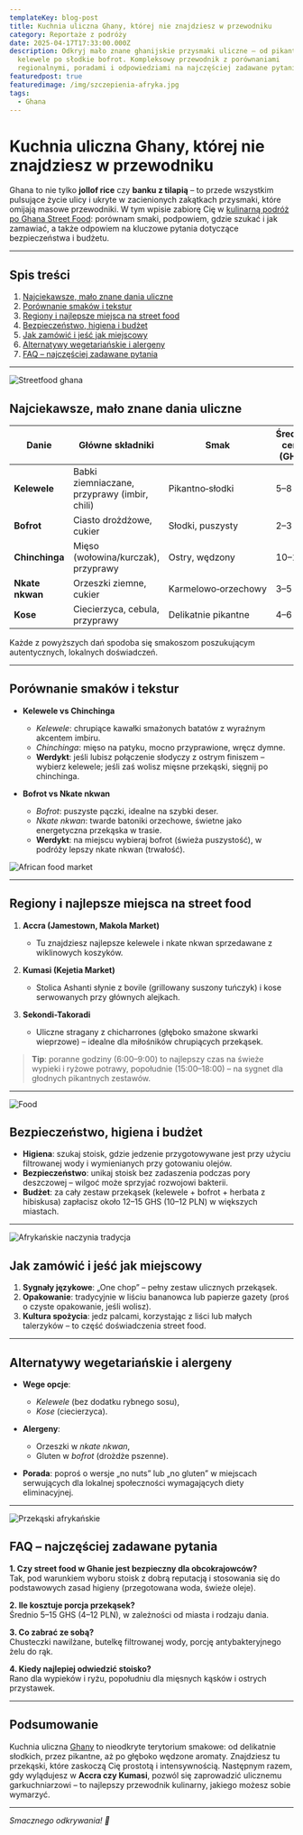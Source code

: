 ```yaml
---
templateKey: blog-post
title: Kuchnia uliczna Ghany, której nie znajdziesz w przewodniku
category: Reportaże z podróży
date: 2025-04-17T17:33:00.000Z
description: Odkryj mało znane ghanijskie przysmaki uliczne – od pikantnych
  kelewele po słodkie bofrot. Kompleksowy przewodnik z porównaniami
  regionalnymi, poradami i odpowiedziami na najczęściej zadawane pytania.
featuredpost: true
featuredimage: /img/szczepienia-afryka.jpg
tags:
  - Ghana
---
```

# Kuchnia uliczna Ghany, której nie znajdziesz w przewodniku

Ghana to nie tylko **jollof rice** czy **banku z tilapią** – to przede wszystkim pulsujące życie ulicy i ukryte w zacienionych zakątkach przysmaki, które omijają masowe przewodniki. W tym wpisie zabiorę Cię w [kulinarną podróż po Ghana Street Food](https://axel-travel.pl/kierunki/#afryka): porównam smaki, podpowiem, gdzie szukać i jak zamawiać, a także odpowiem na kluczowe pytania dotyczące bezpieczeństwa i budżetu.  

- - -

## Spis treści

1. [Najciekawsze, mało znane dania uliczne](#najciekawsze-mało-znane-dania-uliczne)  
2. [Porównanie smaków i tekstur](#porównanie-smaków-i-tekstur)  
3. [Regiony i najlepsze miejsca na street food](#regiony-i-najlepsze-miejsca-na-street-food)  
4. [Bezpieczeństwo, higiena i budżet](#bezpieczeństwo-higiena-i-budżet)  
5. [Jak zamówić i jeść jak miejscowy](#jak-zamówić-i-jeść-jak-miejscowy)  
6. [Alternatywy wegetariańskie i alergeny](#alternatywy-wegetariańskie-i-alergeny)  
7. [FAQ – najczęściej zadawane pytania](#faq–najczęściej-zadawane-pytania)  

- - -

![Streetfood ghana](/img/food-ghana-1.jpg "streetfood ghana")

## Najciekawsze, mało znane dania uliczne

| Danie           | Główne składniki                             | Smak                | Średnia cena (GHS) | Region               |
| --------------- | -------------------------------------------- | ------------------- | ------------------ | -------------------- |
| **Kelewele**    | Babki ziemniaczane, przyprawy (imbir, chili) | Pikantno‑słodki     | 5–8                | Accra, Kumasi        |
| **Bofrot**      | Ciasto drożdżowe, cukier                     | Słodki, puszysty    | 2–3                | Cała Ghana           |
| **Chinchinga**  | Mięso (wołowina/kurczak), przyprawy          | Ostry, wędzony      | 10–12              | Wschodnia, Centralna |
| **Nkate nkwan** | Orzeszki ziemne, cukier                      | Karmelowo‑orzechowy | 3–5                | Accra, Sekondi       |
| **Kose**        | Ciecierzyca, cebula, przyprawy               | Delikatnie pikantne | 4–6                | Cała Ghana           |

Każde z powyższych dań spodoba się smakoszom poszukującym autentycznych, lokalnych doświadczeń.

- - -

## Porównanie smaków i tekstur

* **Kelewele vs Chinchinga**  

  * *Kelewele*: chrupiące kawałki smażonych batatów z wyraźnym akcentem imbiru.  
  * *Chinchinga*: mięso na patyku, mocno przyprawione, wręcz dymne.  
  * **Werdykt**: jeśli lubisz połączenie słodyczy z ostrym finiszem – wybierz kelewele; jeśli zaś wolisz mięsne przekąski, sięgnij po chinchinga.
* **Bofrot vs Nkate nkwan**  

  * *Bofrot*: puszyste pączki, idealne na szybki deser.  
  * *Nkate nkwan*: twarde batoniki orzechowe, świetne jako energetyczna przekąska w trasie.  
  * **Werdykt**: na miejscu wybieraj bofrot (świeża puszystość), w podróży lepszy nkate nkwan (trwałość).

![African food market](/img/ghana-street-food.jpg "African food market")

- - -

## Regiony i najlepsze miejsca na street food

1. **Accra (Jamestown, Makola Market)**  

   * Tu znajdziesz najlepsze kelewele i nkate nkwan sprzedawane z wiklinowych koszyków.  
2. **Kumasi (Kejetia Market)**  

   * Stolica Ashanti słynie z bovile (grillowany suszony tuńczyk) i kose serwowanych przy głównych alejkach.  
3. **Sekondi-Takoradi**  

   * Uliczne stragany z chicharrones (głęboko smażone skwarki wieprzowe) – idealne dla miłośników chrupiących przekąsek.  

> **Tip**: poranne godziny (6:00–9:00) to najlepszy czas na świeże wypieki i ryżowe potrawy, popołudnie (15:00–18:00) – na sygnet dla głodnych pikantnych zestawów.

- - -

![Food](/img/african-chicken-food.jpg "food")

## Bezpieczeństwo, higiena i budżet

* **Higiena**: szukaj stoisk, gdzie jedzenie przygotowywane jest przy użyciu filtrowanej wody i wymienianych przy gotowaniu olejów.  
* **Bezpieczeństwo**: unikaj stoisk bez zadaszenia podczas pory deszczowej – wilgoć może sprzyjać rozwojowi bakterii.  
* **Budżet**: za cały zestaw przekąsek (kelewele + bofrot + herbata z hibiskusa) zapłacisz około 12–15 GHS (10–12 PLN) w większych miastach.

- - -

![Afrykańskie naczynia tradycja](/img/african-dishes.jpg "Tradycyjne Afrykańskie naczynia")

## Jak zamówić i jeść jak miejscowy

1. **Sygnały językowe**: „One chop” – pełny zestaw ulicznych przekąsek.  
2. **Opakowanie**: tradycyjnie w liściu bananowca lub papierze gazety (proś o czyste opakowanie, jeśli wolisz).  
3. **Kultura spożycia**: jedz palcami, korzystając z liści lub małych talerzyków – to część doświadczenia street food.

- - -

## Alternatywy wegetariańskie i alergeny

* **Wege opcje**:  

  * *Kelewele* (bez dodatku rybnego sosu),  
  * *Kose* (ciecierzyca).  
* **Alergeny**:  

  * Orzeszki w *nkate nkwan*,  
  * Gluten w *bofrot* (drożdże pszenne).  
* **Porada**: poproś o wersje „no nuts” lub „no gluten” w miejscach serwujących dla lokalnej społeczności wymagających diety eliminacyjnej.

- - -

![Przekąski afrykańskie](/img/african-delight.jpg "Przekąski afrykańśkie")

## FAQ – najczęściej zadawane pytania

**1. Czy street food w Ghanie jest bezpieczny dla obcokrajowców?**\
Tak, pod warunkiem wyboru stoisk z dobrą reputacją i stosowania się do podstawowych zasad higieny (przegotowana woda, świeże oleje).

**2. Ile kosztuje porcja przekąsek?**\
Średnio 5–15 GHS (4–12 PLN), w zależności od miasta i rodzaju dania.

**3. Co zabrać ze sobą?**\
Chusteczki nawilżane, butelkę filtrowanej wody, porcję antybakteryjnego żelu do rąk.

**4. Kiedy najlepiej odwiedzić stoisko?**\
Rano dla wypieków i ryżu, popołudniu dla mięsnych kąsków i ostrych przystawek.

- - -

## Podsumowanie

Kuchnia uliczna [Ghany](https://axel-travel.pl/kierunki/#afryka) to nieodkryte terytorium smakowe: od delikatnie słodkich, przez pikantne, aż po głęboko wędzone aromaty. Znajdziesz tu przekąski, które zaskoczą Cię prostotą i intensywnością. Następnym razem, gdy wylądujesz w **Accra czy Kumasi**, pozwól się zaprowadzić ulicznemu garkuchniarzowi – to najlepszy przewodnik kulinarny, jakiego możesz sobie wymarzyć.  

- - -

*Smacznego odkrywania! 🍴*
